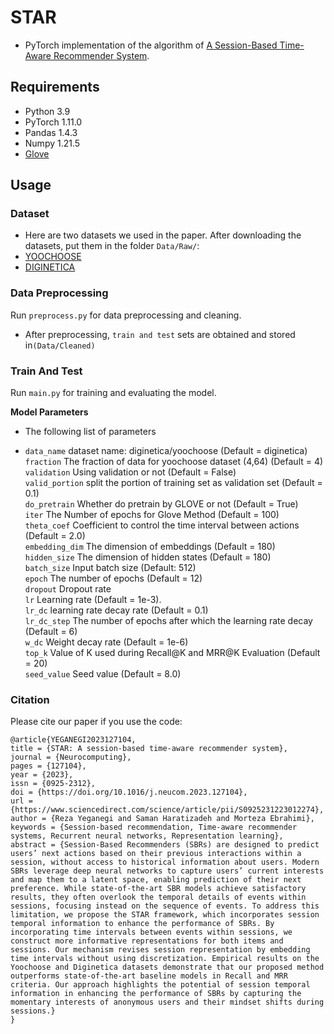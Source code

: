 # STAR

- PyTorch implementation of the algorithm of [A Session-Based Time-Aware Recommender System](https://arxiv.org/abs/2211.06394). 

## Requirements

- Python 3.9
- PyTorch 1.11.0
- Pandas 1.4.3
- Numpy 1.21.5
-  [Glove](https://github.com/maciejkula/glove-python)

## Usage

### Dataset

- Here are two datasets we used in the paper. After downloading the datasets, put them in the folder `Data/Raw/`:
- [YOOCHOOSE](https://www.kaggle.com/chadgostopp/recsys-challenge-2015)
- [DIGINETICA](https://competitions.codalab.org/competitions/11161)

### Data Preprocessing 

 Run `preprocess.py` for data preprocessing and cleaning.

- After preprocessing, `train and test` sets are obtained and stored in`(Data/Cleaned)`

### Train And Test 

Run `main.py` for training and evaluating the model.


**Model Parameters**
   - The following list of parameters 

   - ```data_name```  dataset name: diginetica/yoochoose (Default = diginetica) <br>
     ```fraction``` The fraction of data for yoochoose dataset (4,64) (Default = 4) <br>
     ```validation``` Using validation or not (Default = False) <br>
     ```valid_portion``` split the portion of training set as validation set (Default = 0.1) <br>
     ```do_pretrain``` Whether do pretrain by GLOVE or not (Default = True) <br>
     ```iter``` The Number of epochs for Glove Method (Default = 100) <br>
     ```theta_coef``` Coefficient to control the time interval between actions (Default = 2.0) <br>
	```embedding_dim``` The dimension of embeddings (Default = 180) <br>
     ```hidden_size``` The dimension of hidden states (Default = 180)<br>
     ```batch_size``` Input batch size (Default: 512) <br>
     ```epoch``` The number of epochs (Default = 12) <br>
     ```dropout``` Dropout rate <br>
     ```lr``` Learning rate (Default = 1e-3).<br>
     ```lr_dc``` learning rate decay rate (Default = 0.1) <br>
     ```lr_dc_step``` The number of epochs after which the learning rate decay (Default = 6) <br>
     ```w_dc``` Weight decay rate (Default = 1e-6)<br>
     ```top_k```  Value of K used during Recall@K and MRR@K Evaluation (Default = 20)<br>
     ```seed_value``` Seed value (Default = 8.0) <br>

### Citation
Please cite our paper if you use the code:

```
@article{YEGANEGI2023127104,
title = {STAR: A session-based time-aware recommender system},
journal = {Neurocomputing},
pages = {127104},
year = {2023},
issn = {0925-2312},
doi = {https://doi.org/10.1016/j.neucom.2023.127104},
url = {https://www.sciencedirect.com/science/article/pii/S0925231223012274},
author = {Reza Yeganegi and Saman Haratizadeh and Morteza Ebrahimi},
keywords = {Session-based recommendation, Time-aware recommender systems, Recurrent neural networks, Representation learning},
abstract = {Session-Based Recommenders (SBRs) are designed to predict users’ next actions based on their previous interactions within a session, without access to historical information about users. Modern SBRs leverage deep neural networks to capture users’ current interests and map them to a latent space, enabling prediction of their next preference. While state-of-the-art SBR models achieve satisfactory results, they often overlook the temporal details of events within sessions, focusing instead on the sequence of events. To address this limitation, we propose the STAR framework, which incorporates session temporal information to enhance the performance of SBRs. By incorporating time intervals between events within sessions, we construct more informative representations for both items and sessions. Our mechanism revises session representation by embedding time intervals without using discretization. Empirical results on the Yoochoose and Diginetica datasets demonstrate that our proposed method outperforms state-of-the-art baseline models in Recall and MRR criteria. Our approach highlights the potential of session temporal information in enhancing the performance of SBRs by capturing the momentary interests of anonymous users and their mindset shifts during sessions.}
}
```
